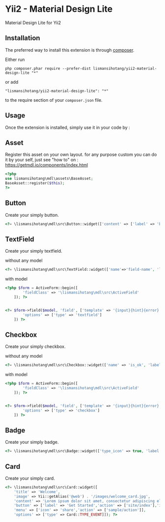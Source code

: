 Yii2 - Material Design Lite 
============================
Material Design Lite for Yii2

Installation
------------

The preferred way to install this extension is through [composer](http://getcomposer.org/download/).

Either run

```
php composer.phar require --prefer-dist lismansihotang/yii2-material-design-lite "*"
```

or add

```
"lismansihotang/yii2-material-design-lite": "*"
```

to the require section of your `composer.json` file.


Usage
-----

Once the extension is installed, simply use it in your code by  :

Asset
-----
Register this asset on your own layout. for any purpose custom you can do it by your self, just see "how to" on : https://getmdl.io/components/index.html

```php
<?php
use lismansihotang\mdl\assets\BaseAsset;
BaseAsset::register($this); 
?>
```

Button
-----
Create your simply button.
```php
<?= \lismansihotang\mdl\src\Button::widget(['content' => ['label' => 'button']]); ?>
```

TextField
-----
Create your simply textfield.

without any model
```php
<?= \lismansihotang\mdl\src\TextField::widget(['name'=>'field-name', 'label'=>'For Label']); ?>
```

with model
```php
<?php $form = ActiveForm::begin([
        'fieldClass' => '\lismansihotang\mdl\src\ActiveField'
    ]); ?>


<?= $form->field($model, 'field', ['template' => '{input}{hint}{error}'])->widget(TextField::className(), [
        'options' => ['type' => 'textfield']
    ]) ?>
```

Checkbox
-----
Create your simply checkbox.

without any model
```php
<?= \lismansihotang\mdl\src\Checkbox::widget(['name' => 'is_ok', 'label' => 'Yes']); ?>
```

with model
```php
<?php $form = ActiveForm::begin([
        'fieldClass' => '\lismansihotang\mdl\src\ActiveField'
    ]); ?>


<?= $form->field($model, 'field', ['template' => '{input}{hint}{error}'])->widget(Checkbox::className(), [
        'options' => ['type' => 'checkbox']
    ]) ?>
```

Badge
-----
Create your simply badge.
```php
<?= \lismansihotang\mdl\src\Badge::widget(['type_icon' => true, 'label' => 'account_box', 'options' => ['data-badge' => '2']]); ?>
```

Card
-----
Create your simply card.
```php
<?= \lismansihotang\mdl\src\Card::widget([
    'title' => 'Welcome',
    'image' => Yii::getAlias('@web') . '/images/welcome_card.jpg',
    'content' => 'Lorem ipsum dolor sit amet, consectetur adipiscing elit. Mauris sagittis pellentesque lacus eleifend lacinia...',
    'button' => ['label' => 'Get Started','action' => ['site/index'],'icon' => 'event'],
    'menu' => ['icon' => 'share','action' => ['sample/action']],
    'options' => ['type' => Card::TYPE_EVENT]]); ?>
```